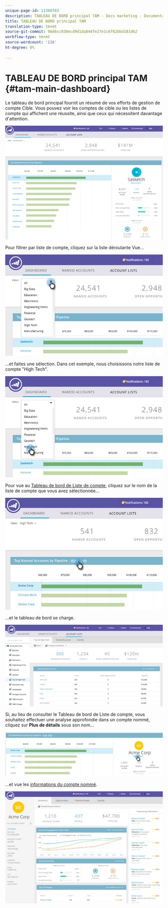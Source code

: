 ```yaml
---
unique-page-id: 11380783
description: TABLEAU DE BORD principal TAM - Docs marketing - Documentation du produit
title: TABLEAU DE BORD principal TAM
translation-type: tm+mt
source-git-commit: 96d6cc030ecd9d1da844fe27e1c6f62bbd181d62
workflow-type: tm+mt
source-wordcount: '116'
ht-degree: 0%

---
```



# TABLEAU DE BORD principal TAM {#tam-main-dashboard}

Le tableau de bord principal fournit un résumé de vos efforts de gestion de compte Cible. Vous pouvez voir les comptes de cible ou les listes de compte qui affichent une réussite, ainsi que ceux qui nécessitent davantage d&#39;attention.

![](assets/one.png)

Pour filtrer par liste de compte, cliquez sur la liste déroulante Vue...

![](assets/two.png)

...et faites une sélection. Dans cet exemple, nous choisissons notre liste de compte &quot;High Tech&quot;.

![](assets/three.png)

Pour vue au [Tableau de bord de Liste de compte](/help/marketo/product-docs/target-account-management/measure/account-list-insights.md#account-list-dashboard), cliquez sur le nom de la liste de compte que vous avez sélectionnée...

![](assets/four.png)

...et le tableau de bord se charge.

![](assets/five.png)

Si, au lieu de consulter le Tableau de bord de Liste de compte, vous souhaitez effectuer une analyse approfondie dans un compte nommé, cliquez sur **Plus de détails** sous son nom...

![](assets/six.png)

...et vue les [informations du compte nommé](/help/marketo/product-docs/target-account-management/measure/named-account-insights.md).

![](assets/seven.png)
